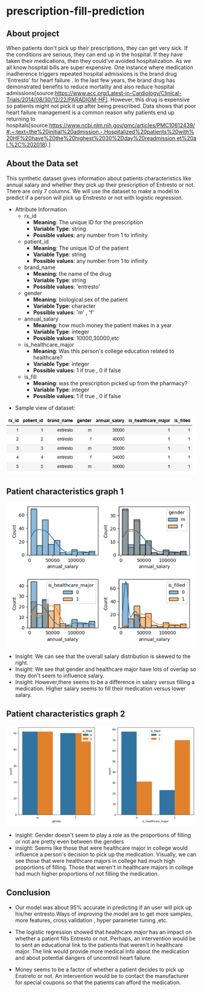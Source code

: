# prescription-fill-prediction

## About project

When patients don't pick up their prescriptions, they can get very sick. 
If the conditions are serious, they can end up in the hospital. 
If they have taken their medications, then they could've avoided hospitalization.
As we all know hospital bills are super expensive. 
One instance where medication inadherence triggers repeated hospital admissions is the brand drug 'Entresto' for heart failure . 
In the last few years, the brand drug has demonstrated benefits to reduce mortality and also reduce hospital admissions[source:https://www.acc.org/Latest-in-Cardiology/Clinical-Trials/2014/08/30/12/22/PARADIGM-HF]. 
However, this drug is expensive so patients might not pick it up after being prescribed. 
Data shows that poor heart failure management is a common reason why patients end up returning to hospitals[source:https://www.ncbi.nlm.nih.gov/pmc/articles/PMC10612439/#:~:text=the%20initial%20admission.-,Hospitalized%20patients%20with%20HF%20have%20the%20highest%2030%2Dday%20readmission,et%20al.%2C%202018).]



## About the Data set

This synthetic dataset gives information about patients characteristics like annual salary and whether they pick up their prescription of Entresto or not. There are only 7 columns. We will use the dataset to make a model to predict if  a person will pick up Enstresto or not with logistic regression.


* Attribute Information
  +	rx_id 
      +	__Meaning__: The unique ID for the prescription
      +	__Variable Type__: string
      +	__Possible values__:  any number from 1 to infinity
  +	patient_id 
      +	__Meaning__: The unique ID of the patient 
      +	__Variable Type__: string
      +	__Possible values__:  any number from 1 to infinity
  +	brand_name 
      +	__Meaning__: the name of the drug
      +	__Variable Type__: string
      +	__Possible values__:  'entresto'
  +	gender 
      +	__Meaning__: biological sex of the patient
      +	__Variable Type__: character
      +	__Possible values__:  'm' , 'f'
  +	annual_salary 
      +	__Meaning__: how much money the patient makes in a year
      +	__Variable Type__: integer
      +	__Possible values__:  10000,30000,etc
  +	is_healthcare_major
      +	__Meaning__: Was this person's college education related to healthcare?
      +	__Variable Type__: integer
      +	__Possible values__:  1 if true , 0 if false
  +	is_fill 
      +	__Meaning__: was the prescription picked up from the pharmacy?
      +	__Variable Type__: integer
      +	__Possible values__:  1 if true , 0 if false
	  

- Sample view of dataset:

![Alt text](sample_raw_dataset.PNG) <br />


## Patient characteristics graph 1
![Alt text](patient_attributes_graph_1.PNG)


- Insight: We can see that the overall salary distribution is skewed to the right.
- Insight: We see that gender and healthcare major have lots of overlap so they don't seem to influence salary.
- Insight: However,there seems to be a difference in salary versus filling a medication. Higher salary seems to fill their medication versus lower salary.

## Patient characteristics graph 2
![Alt text](patient_attributes_graph_2.PNG)

- insight: Gender doesn't seem to play a role as the proportions of filling or not are pretty even between the genders
- insight: Seems like those that were healthcare major in college would influence a person's decision to pick up the medication. Visually, we can see those that were healthcare majors in college had much high proportions of filling. Those that weren't in healthcare majors in college had much higher proportions of not filling the medication. 


## Conclusion
- Our model was about 95% accurate in predicting if an user will pick up his/her entresto.Ways of improving the model are to get more samples, more features, cross validation , hyper parameter tuning ,etc.

- The logistic regression showed that healthcare major has an impact on whether a patient fills Entresto or not. Perhaps, an intervention would be to sent an educational link to the patients that weren't in healthcare major. The link would provide more medical info about the medication and about potential dangers of uncontroll heart failure.

- Money seems to be a factor of whether a patient decides to pick up Enstreto or not. An intervention would be to contact the manufacturer for special coupons so that the patients can afford the medication.
